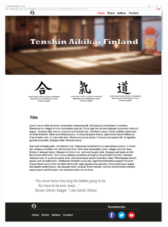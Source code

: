 ![alt text](https://github.com/L4550/Portfolio/blob/master/Web_layouts/Frontsite.png "Logo Title Text 1")
